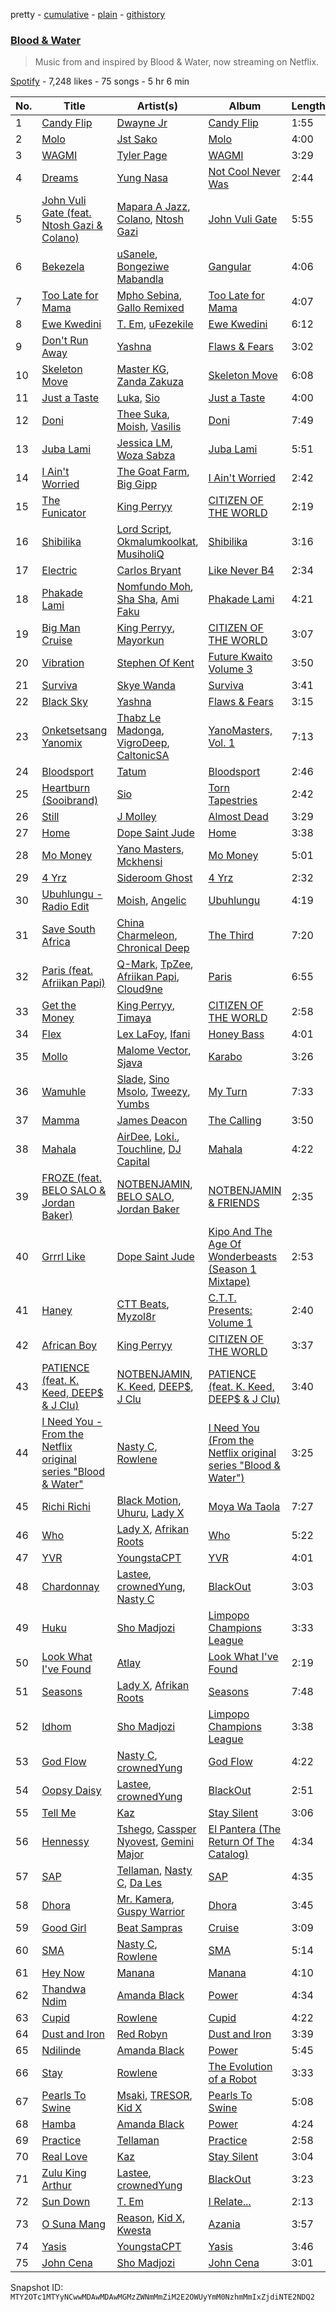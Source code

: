 pretty - [cumulative](/playlists/cumulative/37i9dQZF1DXcfKPI3Q69qH.md) - [plain](/playlists/plain/37i9dQZF1DXcfKPI3Q69qH) - [githistory](https://github.githistory.xyz/mackorone/spotify-playlist-archive/blob/main/playlists/plain/37i9dQZF1DXcfKPI3Q69qH)

### [Blood & Water](https://open.spotify.com/playlist/37i9dQZF1DXcfKPI3Q69qH)

> Music from and inspired by Blood & Water, now streaming on Netflix.

[Spotify](https://open.spotify.com/user/spotify) - 7,248 likes - 75 songs - 5 hr 6 min

| No. | Title | Artist(s) | Album | Length |
|---|---|---|---|---|
| 1 | [Candy Flip](https://open.spotify.com/track/6xOJA9olj4KdZrErRNPT14) | [Dwayne Jr](https://open.spotify.com/artist/0o7scvkwdu7KLSPPdP7HqG) | [Candy Flip](https://open.spotify.com/album/5xjMLIIZEDm8FUatDi18zQ) | 1:55 |
| 2 | [Molo](https://open.spotify.com/track/5isU7Lab1tVrqzHanOL4Pk) | [Jst Sako](https://open.spotify.com/artist/7bAt7MYd2N3dRMrXVMvOug) | [Molo](https://open.spotify.com/album/4dm4OxLTzqRizPrbH5JL2S) | 4:00 |
| 3 | [WAGMI](https://open.spotify.com/track/4bxjgQ4hZ1kBsCzvpVFBFn) | [Tyler Page](https://open.spotify.com/artist/3Py4gpY3Qhk3ZmUKps21Rl) | [WAGMI](https://open.spotify.com/album/28yfEKfv7kmNGgoOTVVMnz) | 3:29 |
| 4 | [Dreams](https://open.spotify.com/track/2YOGTQF0EarnzzrfMvWyqT) | [Yung Nasa](https://open.spotify.com/artist/4HUwdGiWsD5cqaAR7iItw2) | [Not Cool Never Was](https://open.spotify.com/album/5FxR4VponhaZvNkrNp9nPj) | 2:44 |
| 5 | [John Vuli Gate \(feat\. Ntosh Gazi & Colano\)](https://open.spotify.com/track/5JiC9aVRdEaEylSPhs9SXC) | [Mapara A Jazz](https://open.spotify.com/artist/07iC6rj6LOxVbylqwbVPih), [Colano](https://open.spotify.com/artist/02OOc2ZYid4CK1DJF5RXrI), [Ntosh Gazi](https://open.spotify.com/artist/1PVQZbVl2qjnSDoHF1PzQY) | [John Vuli Gate](https://open.spotify.com/album/7LaWhzEvDOvuKIHg1DsQT4) | 5:55 |
| 6 | [Bekezela](https://open.spotify.com/track/4Jq6FYc0XfBKe6mfvavL9b) | [uSanele](https://open.spotify.com/artist/2D70qn16njNHR9H5hP8rPo), [Bongeziwe Mabandla](https://open.spotify.com/artist/5upKpIk1pv0hh0u2gwblwy) | [Gangular](https://open.spotify.com/album/2zWns4UZ9ApT2gid3nVInC) | 4:06 |
| 7 | [Too Late for Mama](https://open.spotify.com/track/6xfGoZlwaIuBkDtTQV8lSX) | [Mpho Sebina](https://open.spotify.com/artist/3Z2T6mI5rrWuijYZkclFEN), [Gallo Remixed](https://open.spotify.com/artist/3Pikdk5QNs7tCeudmFAyM8) | [Too Late for Mama](https://open.spotify.com/album/1mlmOZ5TQjexDf1wIO4h9y) | 4:07 |
| 8 | [Ewe Kwedini](https://open.spotify.com/track/0SSkytDTTZyANk2zmVqK1e) | [T\. Em](https://open.spotify.com/artist/34SG9KNrqrqPkCe4SJlRZH), [uFezekile](https://open.spotify.com/artist/60MEpj4GxzCgSVEWoPY2kw) | [Ewe Kwedini](https://open.spotify.com/album/2PyW1PhtCGj4Lk9cgmgm6E) | 6:12 |
| 9 | [Don't Run Away](https://open.spotify.com/track/2pwQcUp9aHGBHCzjuj9mTc) | [Yashna](https://open.spotify.com/artist/7tUJZBp4pit6GbiSI1kZzH) | [Flaws & Fears](https://open.spotify.com/album/7jfexH7J3tAH8lwhEHiw5D) | 3:02 |
| 10 | [Skeleton Move](https://open.spotify.com/track/5rVst2E577tPxXdaBxMhmX) | [Master KG](https://open.spotify.com/artist/523y9KSneKh6APd1hKxLuF), [Zanda Zakuza](https://open.spotify.com/artist/1TTc432YhEO75fRcVKerPe) | [Skeleton Move](https://open.spotify.com/album/543wASFWBpwhFPEbAgESPj) | 6:08 |
| 11 | [Just a Taste](https://open.spotify.com/track/3JkSGGDGqsHPNmAwNDUV1R) | [Luka](https://open.spotify.com/artist/52RrVukaLWLFZo3vJ6ULC1), [Sio](https://open.spotify.com/artist/4hIQjO5iXCXx71iZBQQ1Jh) | [Just a Taste](https://open.spotify.com/album/1iFfLLlPqn6FObeWPEgRkt) | 4:00 |
| 12 | [Doni](https://open.spotify.com/track/5xDrvFOMnvIKJWh4Cq9czt) | [Thee Suka](https://open.spotify.com/artist/0UKxhX9dIF8XkLRbKrQcoN), [Moish](https://open.spotify.com/artist/250WCtczB5QBdYFXjVZCQ0), [Vasilis](https://open.spotify.com/artist/7MapKuIkFuCXAjBquscMwj) | [Doni](https://open.spotify.com/album/6lCggw69ZY1NBhqWlhYkke) | 7:49 |
| 13 | [Juba Lami](https://open.spotify.com/track/3nyXJJW7MGLxffHmfRVLYF) | [Jessica LM](https://open.spotify.com/artist/3Q259wuL2vRuisWyvYcebg), [Woza Sabza](https://open.spotify.com/artist/1BWIpSA0QKI7kRth9UG644) | [Juba Lami](https://open.spotify.com/album/1CWv9WJWAUw73RgXC70Z8P) | 5:51 |
| 14 | [I Ain't Worried](https://open.spotify.com/track/5bSphnvBG6UW9os44iVNvP) | [The Goat Farm](https://open.spotify.com/artist/2EYdzKGnpB5Vw01QiPpcFx), [Big Gipp](https://open.spotify.com/artist/7e36DF0IaZI4JXfIf95ppT) | [I Ain't Worried](https://open.spotify.com/album/19FH7qLeJlnbRfqmJxWFa4) | 2:42 |
| 15 | [The Funicator](https://open.spotify.com/track/2WeaEw3cnDV9Db7qMQqG9t) | [King Perryy](https://open.spotify.com/artist/2Srxd4jkUb5hcZEJO1SPnW) | [CITIZEN OF THE WORLD](https://open.spotify.com/album/3nzji2IKW3lBgsScOR0jVe) | 2:19 |
| 16 | [Shibilika](https://open.spotify.com/track/4A5IfHoaxNgtzv3J2CWlHP) | [Lord Script](https://open.spotify.com/artist/793A2IFcoskCrnPQarTcua), [Okmalumkoolkat](https://open.spotify.com/artist/0CaeXDVwH52TDLA0GLRo4f), [MusiholiQ](https://open.spotify.com/artist/7J8TsAqwQVAIOlloWCuW60) | [Shibilika](https://open.spotify.com/album/5xK1QReI8qvuuA4lwLQxAp) | 3:16 |
| 17 | [Electric](https://open.spotify.com/track/1oGD1YPvrnwBIWHNQaqgv4) | [Carlos Bryant](https://open.spotify.com/artist/3yND6YH8X1GVlidbW7hcAn) | [Like Never B4](https://open.spotify.com/album/3gblvC91ZmyZzN9X4oDSdo) | 2:34 |
| 18 | [Phakade Lami](https://open.spotify.com/track/6wQvbzsxSLKqYrPc26jd9S) | [Nomfundo Moh](https://open.spotify.com/artist/6brKi6i5SusNnoKcSlKAan), [Sha Sha](https://open.spotify.com/artist/0jUNGuEa2n7yyld7KjsVVT), [Ami Faku](https://open.spotify.com/artist/3flcjKgRCeBVZTR8n8iShE) | [Phakade Lami](https://open.spotify.com/album/44PV16rEIAsEdo4MxT62b9) | 4:21 |
| 19 | [Big Man Cruise](https://open.spotify.com/track/2UkyY0pu9N5n5bSNyotv3h) | [King Perryy](https://open.spotify.com/artist/2Srxd4jkUb5hcZEJO1SPnW), [Mayorkun](https://open.spotify.com/artist/3DNCUaKdMZcMVJIS7yTskd) | [CITIZEN OF THE WORLD](https://open.spotify.com/album/3nzji2IKW3lBgsScOR0jVe) | 3:07 |
| 20 | [Vibration](https://open.spotify.com/track/1eZsTF2yXmicQFxF2tkDko) | [Stephen Of Kent](https://open.spotify.com/artist/3OFzdPbXQGXv20A5opuEk9) | [Future Kwaito Volume 3](https://open.spotify.com/album/3DMoK9ESG5PjcEi59z3Xqh) | 3:50 |
| 21 | [Surviva](https://open.spotify.com/track/66136dLlJa5kY68quXMYsG) | [Skye Wanda](https://open.spotify.com/artist/7BwrJs4E8L2r4FiavhNFa1) | [Surviva](https://open.spotify.com/album/6VSQVB5MtiInxFsAtW9raF) | 3:41 |
| 22 | [Black Sky](https://open.spotify.com/track/3IRWaMaWXzX3coC2sOD5vG) | [Yashna](https://open.spotify.com/artist/7tUJZBp4pit6GbiSI1kZzH) | [Flaws & Fears](https://open.spotify.com/album/7jfexH7J3tAH8lwhEHiw5D) | 3:15 |
| 23 | [Onketsetsang Yanomix](https://open.spotify.com/track/4Y0j0lc5jWJshUOqnY4EQu) | [Thabz Le Madonga](https://open.spotify.com/artist/77ArMuNz9qyhmxlgEhSHTi), [VigroDeep](https://open.spotify.com/artist/1l4krvZ8z8MYW3H8iLUKtY), [CaltonicSA](https://open.spotify.com/artist/4ycLBkF3SiXz3CZtyxNiXX) | [YanoMasters, Vol\. 1](https://open.spotify.com/album/0vqRV3FwGVBnsWPUVeoEkE) | 7:13 |
| 24 | [Bloodsport](https://open.spotify.com/track/1yEZMf8F11NfP1tc4c43fu) | [Tatum](https://open.spotify.com/artist/2QEcI3EFfkqudULt1yKWKJ) | [Bloodsport](https://open.spotify.com/album/02UFRZnXWH2NCAKZKrLb7J) | 2:46 |
| 25 | [Heartburn \(Sooibrand\)](https://open.spotify.com/track/1rne9Xm5ZvMPpPFAL4uloN) | [Sio](https://open.spotify.com/artist/4hIQjO5iXCXx71iZBQQ1Jh) | [Torn Tapestries](https://open.spotify.com/album/5SsFVmvUK3BIib8Grc6ay1) | 2:42 |
| 26 | [Still](https://open.spotify.com/track/1R4ojHMaQU0T3cDGvsPmHo) | [J Molley](https://open.spotify.com/artist/4Wgns8lkTyqv4k2SH3Zc6T) | [Almost Dead](https://open.spotify.com/album/0XjaY3caFmKPf2JG1vKK6T) | 3:29 |
| 27 | [Home](https://open.spotify.com/track/2T5XjYmCcRNH91fS0Xjra7) | [Dope Saint Jude](https://open.spotify.com/artist/47e6jtFUUl53YpTpvzOOMN) | [Home](https://open.spotify.com/album/0MmOXXCQ141mITZfq9MC1R) | 3:38 |
| 28 | [Mo Money](https://open.spotify.com/track/3Ejz8tvdLw27hcr4XwXOGz) | [Yano Masters](https://open.spotify.com/artist/2wNNewosfWKOvUd2j3zL3f), [Mckhensi](https://open.spotify.com/artist/7tDTO1IQvdw909MQBmNts5) | [Mo Money](https://open.spotify.com/album/6Jpdi7xCd4tKHS6tRbY6Oj) | 5:01 |
| 29 | [4 Yrz](https://open.spotify.com/track/0cKC4ZOOeXaejab2SvWeYH) | [Sideroom Ghost](https://open.spotify.com/artist/46VPQnFwUq0HcjYQ16sVnT) | [4 Yrz](https://open.spotify.com/album/0RfHKKFNNYaJRwUfCr0YqE) | 2:32 |
| 30 | [Ubuhlungu \- Radio Edit](https://open.spotify.com/track/2vYZdNrK33jqH3inljznWy) | [Moish](https://open.spotify.com/artist/250WCtczB5QBdYFXjVZCQ0), [Angelic](https://open.spotify.com/artist/27NdozhiluxbB9rUCGj1D3) | [Ubuhlungu](https://open.spotify.com/album/0ve0FgPYqETTW3e8lmWROs) | 4:19 |
| 31 | [Save South Africa](https://open.spotify.com/track/2ipraSAl9NkMLb3OnuYhpJ) | [China Charmeleon](https://open.spotify.com/artist/78lHMaJ6xLbmwzkHOriPhZ), [Chronical Deep](https://open.spotify.com/artist/391IHvSC8S9yNnt3VHZUYt) | [The Third](https://open.spotify.com/album/3zvun5QyXRLt5N2iteMnIM) | 7:20 |
| 32 | [Paris \(feat\. Afriikan Papi\)](https://open.spotify.com/track/6yCfjMCxxqrMTwGTOfnkoa) | [Q\-Mark](https://open.spotify.com/artist/1PINqStNpc48PWNAMDQpVj), [TpZee](https://open.spotify.com/artist/2nvb7E4RLPQVXoUPRaHLuJ), [Afriikan Papi](https://open.spotify.com/artist/4fDmMQuFAIHnsKbmfOY8yO), [Cloud9ne](https://open.spotify.com/artist/4US1sAYad203m0GNVxgJUi) | [Paris](https://open.spotify.com/album/30abU8JfitXclHINTdT7xE) | 6:55 |
| 33 | [Get the Money](https://open.spotify.com/track/27Unp5Gb6quwfE547NF5GI) | [King Perryy](https://open.spotify.com/artist/2Srxd4jkUb5hcZEJO1SPnW), [Timaya](https://open.spotify.com/artist/7gEgjd9W1P1iAD9FbubrqC) | [CITIZEN OF THE WORLD](https://open.spotify.com/album/3nzji2IKW3lBgsScOR0jVe) | 2:58 |
| 34 | [Flex](https://open.spotify.com/track/3TmCAGXkhoDlB52vmAJA5g) | [Lex LaFoy](https://open.spotify.com/artist/2HmJN5BrqcRqtzJ8BCMTbM), [Ifani](https://open.spotify.com/artist/2tZaBvH4Jet46VVqDYYgqR) | [Honey Bass](https://open.spotify.com/album/5ZVP9DGnlpulLM9Dj1D7X1) | 4:01 |
| 35 | [Mollo](https://open.spotify.com/track/0ZRFMzP2Q7kDzKU6YkGLbV) | [Malome Vector](https://open.spotify.com/artist/6AeHcNxdFsYI8WQE1f0YVw), [Sjava](https://open.spotify.com/artist/0pler4gM73k7jCyFL06hSV) | [Karabo](https://open.spotify.com/album/4ro6ViOnBmGwVdkuwIvOZc) | 3:26 |
| 36 | [Wamuhle](https://open.spotify.com/track/2QXy2Boct78JseFVlEnR7C) | [Slade](https://open.spotify.com/artist/3rz6XDJwU2d1gBY5bbcdtT), [Sino Msolo](https://open.spotify.com/artist/5zvuXUYTvZczhbPG9HZRYI), [Tweezy](https://open.spotify.com/artist/25siXbZn4L4BKHPwZQmTI7), [Yumbs](https://open.spotify.com/artist/2HLr9NzCqd6XRnpUSM6CvH) | [My Turn](https://open.spotify.com/album/258cdpLnvAW9YaxL8d0wNt) | 7:33 |
| 37 | [Mamma](https://open.spotify.com/track/66DKTykm14MvLFiyqfJFjA) | [James Deacon](https://open.spotify.com/artist/7GobSJDCoe66J6XytXZfLx) | [The Calling](https://open.spotify.com/album/2oC1Q4jkpr9EPrlH5wAKaG) | 3:50 |
| 38 | [Mahala](https://open.spotify.com/track/4uw0U7fHOuXAntUMVGUI5k) | [AirDee](https://open.spotify.com/artist/1aV75Pym2yLDDrpsiiCB4N), [Loki.](https://open.spotify.com/artist/3f9z8pU96fneXqFTsD9FjD), [Touchline](https://open.spotify.com/artist/17GDrcknjyTyuxDbZ4kHlz), [DJ Capital](https://open.spotify.com/artist/1Z2lV83lH6bNPLr0c0ofsL) | [Mahala](https://open.spotify.com/album/3yC1VkVGDZDbH5nJB7vGMB) | 4:22 |
| 39 | [FROZE \(feat\. BELO SALO & Jordan Baker\)](https://open.spotify.com/track/5K1m4XswH44TsiN5fkoxqf) | [NOTBENJAMIN](https://open.spotify.com/artist/303bUa4VDUe6fAPIM5vzvN), [BELO SALO](https://open.spotify.com/artist/2up6sbDDhWGQN8lZqjTQdu), [Jordan Baker](https://open.spotify.com/artist/2VLgYF7w5rxBReeF8G1URc) | [NOTBENJAMIN & FRIENDS](https://open.spotify.com/album/0vJNtb9Mqk5Irn4Hzo8SFj) | 2:35 |
| 40 | [Grrrl Like](https://open.spotify.com/track/3vq0YrXFXMGqyqiKwD4dAD) | [Dope Saint Jude](https://open.spotify.com/artist/47e6jtFUUl53YpTpvzOOMN) | [Kipo And The Age Of Wonderbeasts \(Season 1 Mixtape\)](https://open.spotify.com/album/6oQ3rNYTyUSh9xsPmPt0jE) | 2:53 |
| 41 | [Haney](https://open.spotify.com/track/3jh13yrfc1RttViUWOGSgY) | [CTT Beats](https://open.spotify.com/artist/1lBgK1F50Kdvho9uaKlWUt), [Myzol8r](https://open.spotify.com/artist/4aFzv5EhrQxP6E7itOY6Wv) | [C.T.T\. Presents: Volume 1](https://open.spotify.com/album/4zC2cHZLhduLwnJhy8vpBO) | 2:40 |
| 42 | [African Boy](https://open.spotify.com/track/6xzmknrJF36E7J0cQsY283) | [King Perryy](https://open.spotify.com/artist/2Srxd4jkUb5hcZEJO1SPnW) | [CITIZEN OF THE WORLD](https://open.spotify.com/album/3nzji2IKW3lBgsScOR0jVe) | 3:37 |
| 43 | [PATIENCE \(feat\. K\. Keed, DEEP$ & J Clu\)](https://open.spotify.com/track/031cOrfmiwrJt6wKp20m39) | [NOTBENJAMIN](https://open.spotify.com/artist/303bUa4VDUe6fAPIM5vzvN), [K\. Keed](https://open.spotify.com/artist/68Lo2GTshVK7s3LEftU2Et), [DEEP$](https://open.spotify.com/artist/0YOHUg8mjhJTzLPLHWZWiP), [J Clu](https://open.spotify.com/artist/4chXn8lojY5U525zyqdx9z) | [PATIENCE \(feat\. K\. Keed, DEEP$ & J Clu\)](https://open.spotify.com/album/0RkzXBobb556tvdwI8jRJK) | 3:40 |
| 44 | [I Need You \- From the Netflix original series "Blood & Water"](https://open.spotify.com/track/3b6CZJw9JOpJ3fQTJbj6pT) | [Nasty C](https://open.spotify.com/artist/2gzWmhOZhDN6gXL49JW9qj), [Rowlene](https://open.spotify.com/artist/0pEJe38UHfdkFEEaPgwH0P) | [I Need You \(From the Netflix original series "Blood & Water"\)](https://open.spotify.com/album/1Ud8OuHGHAQncOCWqOPhs8) | 3:25 |
| 45 | [Richi Richi](https://open.spotify.com/track/6V0LaIuveaowpZ3833dr67) | [Black Motion](https://open.spotify.com/artist/4x6n41nYGT6O61pSfgW4z7), [Uhuru](https://open.spotify.com/artist/55Q9iFoAZojfxnIvg6lDb2), [Lady X](https://open.spotify.com/artist/3dkrzfNaAqQVsMcpcrsuVT) | [Moya Wa Taola](https://open.spotify.com/album/4OAWp8cNsUVwN6qQ7TJOl1) | 7:27 |
| 46 | [Who](https://open.spotify.com/track/2CYeq92aKQGXBsnvZoLkqn) | [Lady X](https://open.spotify.com/artist/649qBoYcGe7w66qRD0xKum), [Afrikan Roots](https://open.spotify.com/artist/4wl9UDbyFoBgCNG34ugdge) | [Who](https://open.spotify.com/album/4BJ7bpjf3ZCdcJcO5t30A1) | 5:22 |
| 47 | [YVR](https://open.spotify.com/track/3rHIOuixDFjVbRMZA6N8Ug) | [YoungstaCPT](https://open.spotify.com/artist/3QYKq7aMSiAu6gvfwNNFsv) | [YVR](https://open.spotify.com/album/4He5IoyxVMwIICneNDIxRd) | 4:01 |
| 48 | [Chardonnay](https://open.spotify.com/track/0euzY7gfgE3v0cD023wBAt) | [Lastee](https://open.spotify.com/artist/02fHk4FBRa87bllGfMAf15), [crownedYung](https://open.spotify.com/artist/0GtgdJ7DF3gH8f2029g1WW), [Nasty C](https://open.spotify.com/artist/2gzWmhOZhDN6gXL49JW9qj) | [BlackOut](https://open.spotify.com/album/4QuG0mGxEXat2dtBcYSswd) | 3:03 |
| 49 | [Huku](https://open.spotify.com/track/09zl1Tb8QaW64mMAo3dZOU) | [Sho Madjozi](https://open.spotify.com/artist/08V2vgJBY6VLoUPWlznRKo) | [Limpopo Champions League](https://open.spotify.com/album/7o3lhq3Md6qkEzfU1SVGtu) | 3:33 |
| 50 | [Look What I've Found](https://open.spotify.com/track/4k4wBUSOr6B8VKlelhJ7MJ) | [Atlay](https://open.spotify.com/artist/5KJKgTUA1vrzCF2rWY3suF) | [Look What I've Found](https://open.spotify.com/album/7Dt9n5om3n6IZs8mZxUjrG) | 2:19 |
| 51 | [Seasons](https://open.spotify.com/track/5ntJmeu7GMF7YFMqIE8jbx) | [Lady X](https://open.spotify.com/artist/649qBoYcGe7w66qRD0xKum), [Afrikan Roots](https://open.spotify.com/artist/4wl9UDbyFoBgCNG34ugdge) | [Seasons](https://open.spotify.com/album/4EnyNXjvI6D0Y41zfs2wjj) | 7:48 |
| 52 | [Idhom](https://open.spotify.com/track/1pVciVSYHcEbAtKTNvZxh5) | [Sho Madjozi](https://open.spotify.com/artist/08V2vgJBY6VLoUPWlznRKo) | [Limpopo Champions League](https://open.spotify.com/album/7o3lhq3Md6qkEzfU1SVGtu) | 3:38 |
| 53 | [God Flow](https://open.spotify.com/track/1rS5draMAK7Eep7Cc1aPkd) | [Nasty C](https://open.spotify.com/artist/2gzWmhOZhDN6gXL49JW9qj), [crownedYung](https://open.spotify.com/artist/0GtgdJ7DF3gH8f2029g1WW) | [God Flow](https://open.spotify.com/album/05K48ZBHmNCJmkOdbPhD6z) | 4:22 |
| 54 | [Oopsy Daisy](https://open.spotify.com/track/00cswLJS9pV2jbahTD1EFJ) | [Lastee](https://open.spotify.com/artist/02fHk4FBRa87bllGfMAf15), [crownedYung](https://open.spotify.com/artist/0GtgdJ7DF3gH8f2029g1WW) | [BlackOut](https://open.spotify.com/album/4QuG0mGxEXat2dtBcYSswd) | 2:51 |
| 55 | [Tell Me](https://open.spotify.com/track/4q3WZElY8RISZxunsRJP1P) | [Kaz](https://open.spotify.com/artist/30J7H62LTnp0uOki5i5CXQ) | [Stay Silent](https://open.spotify.com/album/0uI3ZQN5pN3ewCLtpOPlqX) | 3:06 |
| 56 | [Hennessy](https://open.spotify.com/track/3gM6ImMKFRITabN3qWbxQH) | [Tshego](https://open.spotify.com/artist/2I1KI8uFju21FNrL4zdeqY), [Cassper Nyovest](https://open.spotify.com/artist/18CJ8k3h2Rggioow01dlwP), [Gemini Major](https://open.spotify.com/artist/7CmcmdcG6g6XOXueKHgCaM) | [El Pantera \(The Return Of The Catalog\)](https://open.spotify.com/album/0MhroyACt0jTBhMZrsaRco) | 4:34 |
| 57 | [SAP](https://open.spotify.com/track/2IukRUX2L4pIpaOpIai6FU) | [Tellaman](https://open.spotify.com/artist/6DqJA9OuRcwPNk76q0cOEW), [Nasty C](https://open.spotify.com/artist/2gzWmhOZhDN6gXL49JW9qj), [Da Les](https://open.spotify.com/artist/4on53ORBym2GEnRhIptZwy) | [SAP](https://open.spotify.com/album/75KPPCKkrI3RHbmdpfiXll) | 4:35 |
| 58 | [Dhora](https://open.spotify.com/track/5ASfq5HDggA3eOfO95Zc43) | [Mr\. Kamera](https://open.spotify.com/artist/3DhTrOPm6Q2HrXgNTddwG5), [Guspy Warrior](https://open.spotify.com/artist/5Lx2N0EbvQfnTq6TGF0bsC) | [Dhora](https://open.spotify.com/album/1ER8JgXTAuuRXxFYToRSbt) | 3:45 |
| 59 | [Good Girl](https://open.spotify.com/track/2gR7yAkNOE7S3cnjM1hrvX) | [Beat Sampras](https://open.spotify.com/artist/6JqwzIDjDqoQQ6ivbwD8ZQ) | [Cruise](https://open.spotify.com/album/6EMvVr9ZKp6AkTnQLMcnx5) | 3:09 |
| 60 | [SMA](https://open.spotify.com/track/5BLKgNLtFUN0H7TBnj4UBM) | [Nasty C](https://open.spotify.com/artist/2gzWmhOZhDN6gXL49JW9qj), [Rowlene](https://open.spotify.com/artist/0pEJe38UHfdkFEEaPgwH0P) | [SMA](https://open.spotify.com/album/2kjMHyESEpS2qegEitlED4) | 5:14 |
| 61 | [Hey Now](https://open.spotify.com/track/4dmNVUNfMvOCRjjAcEXrBF) | [Manana](https://open.spotify.com/artist/6omm7OGZMQZ2XODf4JVKnQ) | [Manana](https://open.spotify.com/album/6hNY3e8hiNpWMdfTOBiJ9X) | 4:10 |
| 62 | [Thandwa Ndim](https://open.spotify.com/track/0Be53HZb6yBhoiohfIZRZ5) | [Amanda Black](https://open.spotify.com/artist/4tyWwKFEbho8Vh4qczqbIo) | [Power](https://open.spotify.com/album/6dDz2SDdhnaeKTLoe0BRhH) | 4:34 |
| 63 | [Cupid](https://open.spotify.com/track/572l7JJfPGOrtRt9yhtRVq) | [Rowlene](https://open.spotify.com/artist/0pEJe38UHfdkFEEaPgwH0P) | [Cupid](https://open.spotify.com/album/7niWo4RsPo8VkkcF6QwMd1) | 4:22 |
| 64 | [Dust and Iron](https://open.spotify.com/track/5Jolry4jIBmVEBrdL268IG) | [Red Robyn](https://open.spotify.com/artist/1gmG7dYsuax63KvUXYEwt2) | [Dust and Iron](https://open.spotify.com/album/2R72KnQgtOPlujq4DcwA0E) | 3:39 |
| 65 | [Ndilinde](https://open.spotify.com/track/5geGNy4yHV80AFe5qyInt2) | [Amanda Black](https://open.spotify.com/artist/4tyWwKFEbho8Vh4qczqbIo) | [Power](https://open.spotify.com/album/6dDz2SDdhnaeKTLoe0BRhH) | 5:45 |
| 66 | [Stay](https://open.spotify.com/track/62qXDK9oItn97S5ejDxxPp) | [Rowlene](https://open.spotify.com/artist/0pEJe38UHfdkFEEaPgwH0P) | [The Evolution of a Robot](https://open.spotify.com/album/08pi9CgKcaHWoq1t8RUewt) | 3:33 |
| 67 | [Pearls To Swine](https://open.spotify.com/track/0z58o5YVhpXqM2zQFWKD7d) | [Msaki](https://open.spotify.com/artist/5Oj5jQ98vsoHeIGqCS9Dfq), [TRESOR](https://open.spotify.com/artist/5tYaRVYbV1anmzyxqMVdHi), [Kid X](https://open.spotify.com/artist/7bbG2jEwQ56ay7Ve4QW3Bf) | [Pearls To Swine](https://open.spotify.com/album/4hdHrv7ChdIG8sNbHZtstq) | 5:08 |
| 68 | [Hamba](https://open.spotify.com/track/5a96cmxcwI9tdhLx7aWdsH) | [Amanda Black](https://open.spotify.com/artist/4tyWwKFEbho8Vh4qczqbIo) | [Power](https://open.spotify.com/album/6dDz2SDdhnaeKTLoe0BRhH) | 4:24 |
| 69 | [Practice](https://open.spotify.com/track/0lomIGXpaiEYRIOfkRw43I) | [Tellaman](https://open.spotify.com/artist/6DqJA9OuRcwPNk76q0cOEW) | [Practice](https://open.spotify.com/album/6GHEnOyL8GuuKrdgDNVe8E) | 2:58 |
| 70 | [Real Love](https://open.spotify.com/track/14zC2gKUxFVSXubszpMx4h) | [Kaz](https://open.spotify.com/artist/30J7H62LTnp0uOki5i5CXQ) | [Stay Silent](https://open.spotify.com/album/0uI3ZQN5pN3ewCLtpOPlqX) | 3:04 |
| 71 | [Zulu King Arthur](https://open.spotify.com/track/5IpjEtqbFeuVYEI6QoKf5q) | [Lastee](https://open.spotify.com/artist/02fHk4FBRa87bllGfMAf15), [crownedYung](https://open.spotify.com/artist/0GtgdJ7DF3gH8f2029g1WW) | [BlackOut](https://open.spotify.com/album/4QuG0mGxEXat2dtBcYSswd) | 3:23 |
| 72 | [Sun Down](https://open.spotify.com/track/7uQ354gEfUZfrHN3vIFg6w) | [T\. Em](https://open.spotify.com/artist/34SG9KNrqrqPkCe4SJlRZH) | [I Relate...](https://open.spotify.com/album/0kffJBPSc2lcyglNcf8557) | 2:13 |
| 73 | [O Suna Mang](https://open.spotify.com/track/7xfVFKHHZQtjIsBxrxBNC5) | [Reason](https://open.spotify.com/artist/25LmW62LFKrcapOAnJWoNX), [Kid X](https://open.spotify.com/artist/7bbG2jEwQ56ay7Ve4QW3Bf), [Kwesta](https://open.spotify.com/artist/3Px6IenueysHsgCQf9xFVr) | [Azania](https://open.spotify.com/album/0VGYRAdzWhlG3DwUGe5vNl) | 3:57 |
| 74 | [Yasis](https://open.spotify.com/track/2eTT5Ayr27aFhsBh2hlIrG) | [YoungstaCPT](https://open.spotify.com/artist/3QYKq7aMSiAu6gvfwNNFsv) | [Yasis](https://open.spotify.com/album/7tJxAH5vflixnj7bFdabUg) | 3:46 |
| 75 | [John Cena](https://open.spotify.com/track/07xpeB1txX9bPKTwkuflMg) | [Sho Madjozi](https://open.spotify.com/artist/08V2vgJBY6VLoUPWlznRKo) | [John Cena](https://open.spotify.com/album/5VQoz4FBYZsfmm09XlpOVh) | 3:01 |

Snapshot ID: `MTY2OTc1MTYyNCwwMDAwMDAwMGMzZWNmMmZiM2E2OWUyYmM0NzhmMmIxZjdiNTE2NDQ2`

